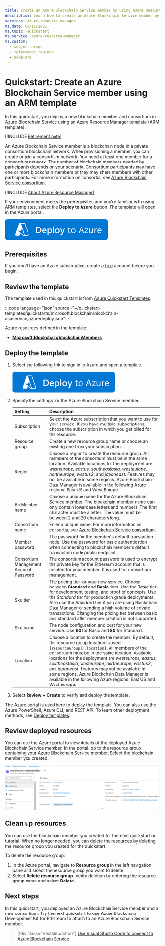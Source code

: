 ```yaml
---
title: Create an Azure Blockchain Service member by using Azure Resource Manager template
description: Learn how to create an Azure Blockchain Service member by using Azure Resource Manager template.
services: azure-resource-manager
ms.date: 05/11/2021
ms.topic: quickstart
ms.service: azure-resource-manager
ms.custom:
  - subject-armqs
  - references_regions
  - mode-arm
---
```


# Quickstart: Create an Azure Blockchain Service member using an ARM template

In this quickstart, you deploy a new blockchain member and consortium in Azure Blockchain Service using an Azure Resource Manager template (ARM template).

[!INCLUDE [Retirement note](./includes/retirement.md)]

An Azure Blockchain Service member is a blockchain node in a private consortium blockchain network. When provisioning a member, you can create or join a consortium network. You need at least one member for a consortium network. The number of blockchain members needed by participants depends on your scenario. Consortium participants may have one or more blockchain members or they may share members with other participants. For more information on consortia, see [Azure Blockchain Service consortium](consortium.md).

[!INCLUDE [About Azure Resource Manager](../../../includes/resource-manager-quickstart-introduction.md)]

If your environment meets the prerequisites and you're familiar with using ARM templates, select the **Deploy to Azure** button. The template will open in the Azure portal.

[![Deploy to Azure](../../media/template-deployments/deploy-to-azure.svg)](https://portal.azure.com/#create/Microsoft.Template/uri/https%3A%2F%2Fraw.githubusercontent.com%2FAzure%2Fazure-quickstart-templates%2Fmaster%2Fquickstarts%2Fmicrosoft.blockchain%2Fblockchain-asaservice%2Fazuredeploy.json)

## Prerequisites

If you don't have an Azure subscription, create a [free](https://azure.microsoft.com/free/) account before you begin.

## Review the template

The template used in this quickstart is from [Azure Quickstart Templates](https://azure.microsoft.com/resources/templates/blockchain-asaservice/).

:::code language="json" source="~/quickstart-templates/quickstarts/microsoft.blockchain/blockchain-asaservice/azuredeploy.json":::

Azure resources defined in the template:

* [**Microsoft.Blockchain/blockchainMembers**](/azure/templates/microsoft.blockchain/blockchainmembers)

## Deploy the template

1. Select the following link to sign in to Azure and open a template.

    [![Deploy to Azure](../../media/template-deployments/deploy-to-azure.svg)](https://portal.azure.com/#create/Microsoft.Template/uri/https%3A%2F%2Fraw.githubusercontent.com%2FAzure%2Fazure-quickstart-templates%2Fmaster%2Fquickstarts%2Fmicrosoft.blockchain%2Fblockchain-asaservice%2Fazuredeploy.json)

1. Specify the settings for the Azure Blockchain Service member.

    Setting | Description
    --------|------------
    Subscription | Select the Azure subscription that you want to use for your service. If you have multiple subscriptions, choose the subscription in which you get billed for the resource.
    Resource group | Create a new resource group name or choose an existing one from your subscription.
    Region | Choose a region to create the resource group. All members of the consortium must be in the same location. Available locations for the deployment are *westeurope, eastus, southeastasia, westeurope, northeurope, westus2*, and *japaneast*. Features may not be available in some regions. Azure Blockchain Data Manager is available in the following Azure regions: East US and West Europe.
    Bc Member name | Choose a unique name for the Azure Blockchain Service member. The blockchain member name can only contain lowercase letters and numbers. The first character must be a letter. The value must be between 2 and 20 characters long.
    Consortium name | Enter a unique name. For more information on consortia, see [Azure Blockchain Service consortium](consortium.md).
    Member password | The password for the member's default transaction node. Use the password for basic authentication when connecting to blockchain member's default transaction node public endpoint.
    Consortium Management Account Password | The consortium account password is used to encrypt the private key for the Ethereum account that is created for your member. It is used for consortium management.
    Sku tier | The pricing tier for your new service. Choose between **Standard** and **Basic** tiers. Use the *Basic* tier for development, testing, and proof of concepts. Use the *Standard* tier for production grade deployments. Also use the *Standard* tier if you are using Blockchain Data Manager or sending a high volume of private transactions. Changing the pricing tier between basic and standard after member creation is not supported.
    Sku name | The node configuration and cost for your new service. Use **B0** for Basic and **S0** for Standard.
    Location | Choose a location to create the member. By default, the resource group location is used `[resourceGroup().location]`. All members of the consortium must be in the same location. Available locations for the deployment are *westeurope, eastus, southeastasia, westeurope, northeurope, westus2*, and *japaneast*. Features may not be available in some regions. Azure Blockchain Data Manager is available in the following Azure regions: East US and West Europe.

1. Select **Review + Create** to verify and deploy the template.

  The Azure portal is used here to deploy the template. You can also use the Azure PowerShell, Azure CLI, and REST API. To learn other deployment methods, see [Deploy templates](../../azure-resource-manager/templates/deploy-powershell.md).

## Review deployed resources

You can use the Azure portal to view details of the deployed Azure Blockchain Service member. In the portal, go to the resource group containing your Azure Blockchain Service member. Select the blockchain member you created.

![Deployed Azure Blockchain Member overview details in the Azure portal](./media/create-member-template/deployed-member.png)

## Clean up resources

You can use the blockchain member you created for the next quickstart or tutorial. When no longer needed, you can delete the resources by deleting the resource group you created for the quickstart.

To delete the resource group:

1. In the Azure portal, navigate to **Resource group** in the left navigation pane and select the resource group you want to delete.
2. Select **Delete resource group**. Verify deletion by entering the resource group name and select **Delete**.

## Next steps

In this quickstart, you deployed an Azure Blockchain Service member and a new consortium. Try the next quickstart to use Azure Blockchain Development Kit for Ethereum to attach to an Azure Blockchain Service member.

> [!div class="nextstepaction"]
> [Use Visual Studio Code to connect to Azure Blockchain Service](connect-vscode.md)
